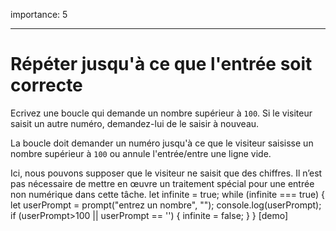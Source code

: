 importance: 5

---

# Répéter jusqu'à ce que l'entrée soit correcte

Ecrivez une boucle qui demande un nombre supérieur à `100`. Si le visiteur saisit un autre numéro, demandez-lui de le saisir à nouveau.

La boucle doit demander un numéro jusqu'à ce que le visiteur saisisse un nombre supérieur à `100` ou annule l'entrée/entre une ligne vide.

Ici, nous pouvons supposer que le visiteur ne saisit que des chiffres. Il n’est pas nécessaire de mettre en œuvre un traitement spécial pour une entrée non numérique dans cette tâche.
let infinite = true;
while (infinite === true) {
      let userPrompt = prompt("entrez un nombre", "");
      console.log(userPrompt);
      if (userPrompt>100 || userPrompt == '') {
            infinite = false;
      }
}
[demo]
